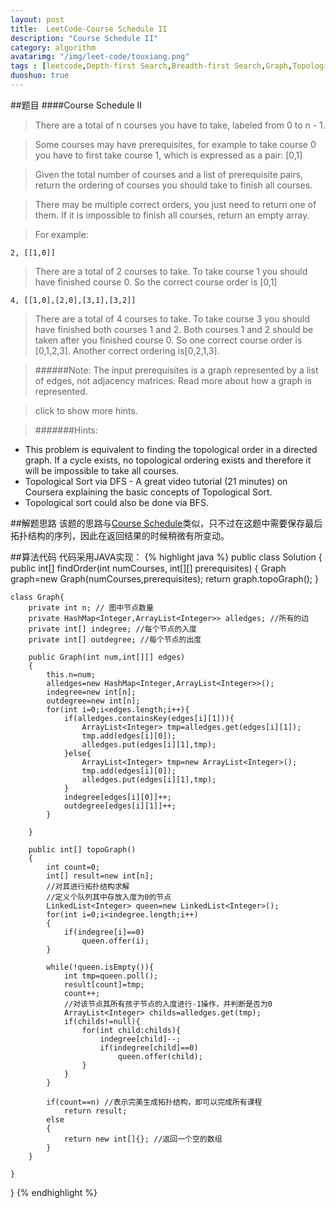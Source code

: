 ```yaml
---
layout: post
title:  LeetCode-Course Schedule II
description: "Course Schedule II"
category: algorithm
avatarimg: "/img/leet-code/touxiang.png"
tags : [leetcode,Depth-first Search,Breadth-first Search,Graph,Topological Sort]
duoshuo: true
---
```

##题目
####Course Schedule II
>There are a total of n courses you have to take, labeled from 0 to n - 1.

>Some courses may have prerequisites, for example to take course 0 you have to first take course 1, which is expressed as a pair: [0,1]

>Given the total number of courses and a list of prerequisite pairs, return the ordering of courses you should take to finish all courses.

>There may be multiple correct orders, you just need to return one of them. If it is impossible to finish all courses, return an empty array.

>For example:
>
	2, [[1,0]]
>There are a total of 2 courses to take. To take course 1 you should have finished course 0. So the correct course order is [0,1]
>
	4, [[1,0],[2,0],[3,1],[3,2]]
>There are a total of 4 courses to take. To take course 3 you should have finished both courses 1 and 2. Both courses 1 and 2 should be taken after you finished course 0. So one correct course order is [0,1,2,3]. Another correct ordering is[0,2,1,3].

>######Note:
>The input prerequisites is a graph represented by a list of edges, not adjacency matrices. Read more about how a graph is represented.

>click to show more hints.

>#######Hints:
+ This problem is equivalent to finding the topological order in a directed graph. If a cycle exists, no topological ordering exists and therefore it will be impossible to take all courses.
+ Topological Sort via DFS - A great video tutorial (21 minutes) on Coursera explaining the basic concepts of Topological Sort.
+ Topological sort could also be done via BFS.

<!-- more -->
	
##解题思路
该题的思路与[Course Schedule][1]类似，只不过在这题中需要保存最后拓扑结构的序列，因此在返回结果的时候稍微有所变动。

##算法代码
代码采用JAVA实现：
{% highlight java %}
public class Solution {
    public int[] findOrder(int numCourses, int[][] prerequisites) {
        Graph graph=new Graph(numCourses,prerequisites);
        return graph.topoGraph();
    }

    class Graph{
    	private int n; // 图中节点数量
    	private HashMap<Integer,ArrayList<Integer>> alledges; //所有的边
    	private int[] indegree; //每个节点的入度
    	private int[] outdegree; //每个节点的出度

    	public Graph(int num,int[][] edges)
    	{
    		this.n=num;
    		alledges=new HashMap<Integer,ArrayList<Integer>>();
    		indegree=new int[n];
    		outdegree=new int[n];
    		for(int i=0;i<edges.length;i++){
    			if(alledges.containsKey(edges[i][1])){
    				ArrayList<Integer> tmp=alledges.get(edges[i][1]);
    				tmp.add(edges[i][0]);
    				alledges.put(edges[i][1],tmp);
    			}else{
    				ArrayList<Integer> tmp=new ArrayList<Integer>();
    				tmp.add(edges[i][0]);
    				alledges.put(edges[i][1],tmp);
    			}
    			indegree[edges[i][0]]++;
    			outdegree[edges[i][1]]++;
    		}

    	}

    	public int[] topoGraph()
    	{
    		int count=0;
    		int[] result=new int[n];
    		//对其进行拓扑结构求解
    		//定义个队列其中存放入度为0的节点
    		LinkedList<Integer> queen=new LinkedList<Integer>();
    		for(int i=0;i<indegree.length;i++)
    		{
    			if(indegree[i]==0)
    				queen.offer(i);
    		}

    		while(!queen.isEmpty()){
    			int tmp=queen.poll();
    			result[count]=tmp;
    			count++;
    			//对该节点其所有孩子节点的入度进行-1操作，并判断是否为0
    			ArrayList<Integer> childs=alledges.get(tmp);
    			if(childs!=null){
    				for(int child:childs){
    					indegree[child]--;
    					if(indegree[child]==0)
    						queen.offer(child);
    				}
    			}
    		}

    		if(count==n) //表示完美生成拓扑结构，即可以完成所有课程
    			return result;
    		else
    		{
    			return new int[]{}; //返回一个空的数组
    		}
    	}

    }
}
{% endhighlight %}

[1]:http://pisxw.com/algorithm/Course-Schedule.html










